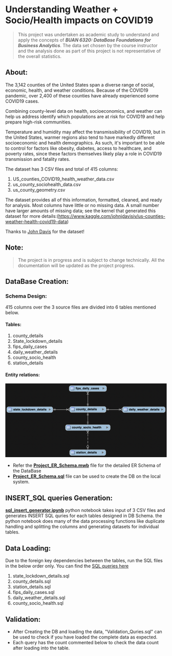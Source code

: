 # **Understanding Weather + Socio/Health impacts on COVID19**

>This project was undertaken as academic study to understand and apply the concepts of ***BUAN 6320: DataBase Foundations for Business Analytics***. The data set chosen by the course instructor and the analysis done as part of this project is not representative of the overall statistics.

## About:

The 3,142 counties of the United States span a diverse range of social, economic, health, and weather conditions. Because of the COVID19 pandemic, over 2,400 of these counties have already experienced some COVID19 cases.

Combining county-level data on health, socioeconomics, and weather can help us address identify which populations are at risk for COVID19 and help prepare high-risk communities.

Temperature and humidity may affect the transmissibility of COVID19, but in the United States, warmer regions also tend to have markedly different socioeconomic and health demographics. As such, it's important to be able to control for factors like obesity, diabetes, access to healthcare, and poverty rates, since these factors themselves likely play a role in COVID19 transmission and fatality rates.

The dataset has 3 CSV files and total of 415 columns:
  1. US_counties_COVID19_health_weather_data.csv
  1. us_county_sociohealth_data.csv
  1. us_county_geometry.csv

The dataset provides all of this information, formatted, cleaned, and ready for analysis. Most columns have little or no missing data. A small number have larger amounts of missing data; see the kernel that generated this dataset for more details:(https://www.kaggle.com/johnjdavisiv/us-counties-weather-health-covid19-data)

Thanks to [John Davis](https://www.kaggle.com/johnjdavisiv) for the dataset!

## Note:

>The project is in progress and is subject to change technically. All the documentation will be updated as the project progress.

## DataBase Creation:

### Schema Design:

415 columns over the 3 source files are divided into 6 tables mentioned below. 

#### Tables:
  1. county_details
  1. State_lockdown_details
  1. fips_daily_cases
  1. daily_weather_details
  1. county_socio_health
  1. station_details
#### Entity relations:
    
![Schema Design](https://github.com/rajadevineni/COVID_Analysis/blob/master/Miniature_%20ER_Schema.png)

* Refer the [**Project_ER_Schema.mwb**](https://github.com/rajadevineni/COVID_Analysis/blob/master/Project_ER_Schema.mwb) file for the detailed ER Schema of the DataBase
* [**Project_ER_Schema.sql**](https://github.com/rajadevineni/COVID_Analysis/blob/master/Project_ER_Schema.sql) file can be used to create the DB on the local system.

## INSERT_SQL queries Generation:

[**sql_insert_generator.ipynb**](https://github.com/rajadevineni/COVID_Analysis/blob/master/sql_insert_generator.ipynb) python notebook takes input of 3 CSV files and generates INSERT SQL quries for each tables designed in DB Schema.
  the python notebook does many of the data processing functions like duplicate handling and splitting the columns and generating datasets for individual tables.

## Data Loading:

Due to the foreign key dependencies between the tables, run the SQL files in the below order only. You can find the [SQL queries here](https://github.com/rajadevineni/COVID_Analysis/blob/master/Data_Load_Quries/SQL_Scripts.zip) 
  1. state_lockdown_details.sql
  1. county_details.sql
  1. station_details.sql
  1. fips_daily_cases.sql
  1. daily_weather_details.sql
  1. county_socio_health.sql

## Validation:

* After Creating the DB and loading the data, "Validation_Quries.sql" can be used to check if you have loaded the complete data as expected. 
* Each query has the count commented below to check the data count after loading into the table.  
